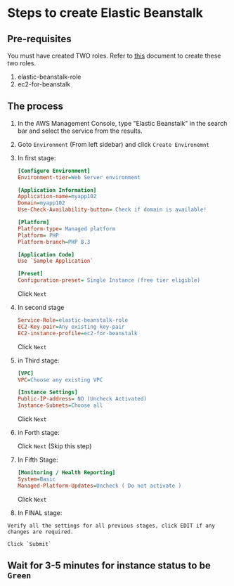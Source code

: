 # Steps to create Elastic Beanstalk

## Pre-requisites

You must have created TWO roles. Refer to [this](./iam-role-for-beanstalk.md) document to create these two roles.

1. elastic-beanstalk-role
1. ec2-for-beanstalk

## The process

1.  In the AWS Management Console, type "Elastic Beanstalk" in the search bar and select the service from the results.

1.  Goto `Environment` (From left sidebar) and click `Create Environemnt`
1.  In first stage:

    ```ini
    [Configure Environment]
    Environment-tier=Web Server environment

    [Application Information]
    Application-name=myapp102
    Domain=myapp102
    Use-Check-Availability-button= Check if domain is available!

    [Platform]
    Platform-type= Managed platform
    Platform= PHP
    Platform-branch=PHP 8.3

    [Application Code]
    Use `Sample Application`

    [Preset]
    Configuration-preset= Single Instance (free tier eligible)
    ```

    Click `Next`

1.  In second stage

    ```ini
    Service-Role=elastic-beanstalk-role
    EC2-Key-pair=Any existing key-pair
    EC2-instance-profile=ec2-for-beanstalk
    ```

    Click `Next`

1.  in Third stage:

    ```ini
    [VPC]
    VPC=Choose any existing VPC

    [Instance Settings]
    Public-IP-address= NO (Uncheck Activated)
    Instance-Subnets=Choose all
    ```

    Click `Next`

1.  in Forth stage:

    Click `Next` (Skip this step)

1.  In Fifth Stage:

    ```ini
    [Monitoring / Health Reporting]
    System=Basic
    Managed-Platform-Updates=Uncheck ( Do not activate )
    ```

    Click `Next`

1.   In FINAL stage:

    Verify all the settings for all previous stages, click EDIT if any changes are required.

    Click `Submit`

## Wait for 3-5 minutes for instance status to be `Green`


